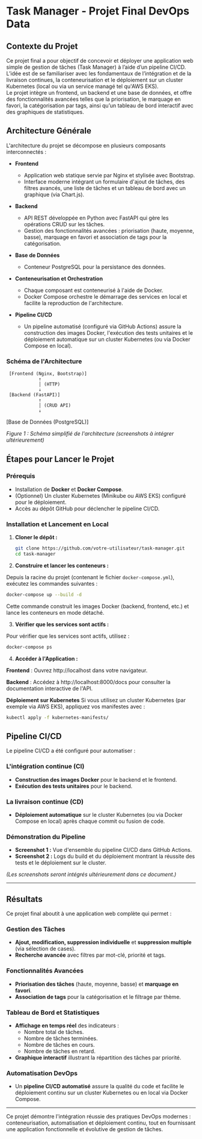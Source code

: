 # Task Manager - Projet Final DevOps Data

## Contexte du Projet
Ce projet final a pour objectif de concevoir et déployer une application web simple de gestion de tâches (Task Manager) à l’aide d’un pipeline CI/CD.  
L’idée est de se familiariser avec les fondamentaux de l’intégration et de la livraison continues, la conteneurisation et le déploiement sur un cluster Kubernetes (local ou via un service managé tel qu'AWS EKS).  
Le projet intègre un frontend, un backend et une base de données, et offre des fonctionnalités avancées telles que la priorisation, le marquage en favori, la catégorisation par tags, ainsi qu’un tableau de bord interactif avec des graphiques de statistiques.

## Architecture Générale
L'architecture du projet se décompose en plusieurs composants interconnectés :

- **Frontend**  
  - Application web statique servie par Nginx et stylisée avec Bootstrap.  
  - Interface moderne intégrant un formulaire d'ajout de tâches, des filtres avancés, une liste de tâches et un tableau de bord avec un graphique (via Chart.js).

- **Backend**  
  - API REST développée en Python avec FastAPI qui gère les opérations CRUD sur les tâches.  
  - Gestion des fonctionnalités avancées : priorisation (haute, moyenne, basse), marquage en favori et association de tags pour la catégorisation.

- **Base de Données**  
  - Conteneur PostgreSQL pour la persistance des données.

- **Conteneurisation et Orchestration**  
  - Chaque composant est conteneurisé à l'aide de Docker.  
  - Docker Compose orchestre le démarrage des services en local et facilite la reproduction de l'architecture.

- **Pipeline CI/CD**  
  - Un pipeline automatisé (configuré via GitHub Actions) assure la construction des images Docker, l'exécution des tests unitaires et le déploiement automatique sur un cluster Kubernetes (ou via Docker Compose en local).

### Schéma de l'Architecture

     [Frontend (Nginx, Bootstrap)]
                ↑
                │ (HTTP)
                ↓
     [Backend (FastAPI)]
                ↑
                │ (CRUD API)
                ↓
  [Base de Données (PostgreSQL)]


*Figure 1 : Schéma simplifié de l'architecture (screenshots à intégrer ultérieurement)*

## Étapes pour Lancer le Projet

### Prérequis
- Installation de **Docker** et **Docker Compose**.
- (Optionnel) Un cluster Kubernetes (Minikube ou AWS EKS) configuré pour le déploiement.
- Accès au dépôt GitHub pour déclencher le pipeline CI/CD.

### Installation et Lancement en Local
1. **Cloner le dépôt :**
   ```bash
   git clone https://github.com/votre-utilisateur/task-manager.git
   cd task-manager 
    ```

2. **Construire et lancer les conteneurs  :**

Depuis la racine du projet (contenant le fichier `docker-compose.yml`), exécutez les commandes suivantes :

```bash
docker-compose up --build -d
 ```

Cette commande construit les images Docker (backend, frontend, etc.) et lance les conteneurs en mode détaché.

3. **Vérifier que les services sont actifs   :**

Pour vérifier que les services sont actifs, utilisez :

```bash
docker-compose ps
 ```

4. **Accéder à l'Application   :**
 
**Frontend** :
Ouvrez http://localhost dans votre navigateur.

**Backend** :
Accédez à http://localhost:8000/docs pour consulter la documentation interactive de l'API.

**Déploiement sur Kubernetes**
Si vous utilisez un cluster Kubernetes (par exemple via AWS EKS), appliquez vos manifestes avec :

```bash
kubectl apply -f kubernetes-manifests/
```

## Pipeline CI/CD

Le pipeline CI/CD a été configuré pour automatiser :

### L'intégration continue (CI)
- **Construction des images Docker** pour le backend et le frontend.
- **Exécution des tests unitaires** pour le backend.

### La livraison continue (CD)
- **Déploiement automatique** sur le cluster Kubernetes (ou via Docker Compose en local) après chaque commit ou fusion de code.

### Démonstration du Pipeline
- **Screenshot 1 :** Vue d'ensemble du pipeline CI/CD dans GitHub Actions.
- **Screenshot 2 :** Logs du build et du déploiement montrant la réussite des tests et le déploiement sur le cluster.

*(Les screenshots seront intégrés ultérieurement dans ce document.)*

---

## Résultats

Ce projet final aboutit à une application web complète qui permet :

### Gestion des Tâches
- **Ajout, modification, suppression individuelle** et **suppression multiple** (via sélection de cases).
- **Recherche avancée** avec filtres par mot-clé, priorité et tags.

### Fonctionnalités Avancées
- **Priorisation des tâches** (haute, moyenne, basse) et **marquage en favori**.
- **Association de tags** pour la catégorisation et le filtrage par thème.

### Tableau de Bord et Statistiques
- **Affichage en temps réel** des indicateurs :
  - Nombre total de tâches.
  - Nombre de tâches terminées.
  - Nombre de tâches en cours.
  - Nombre de tâches en retard.
- **Graphique interactif** illustrant la répartition des tâches par priorité.

### Automatisation DevOps
- Un **pipeline CI/CD automatisé** assure la qualité du code et facilite le déploiement continu sur un cluster Kubernetes ou en local via Docker Compose.

---

Ce projet démontre l'intégration réussie des pratiques DevOps modernes : conteneurisation, automatisation et déploiement continu, tout en fournissant une application fonctionnelle et évolutive de gestion de tâches.
